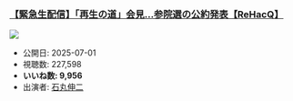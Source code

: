 ### [【緊急生配信】「再生の道」会見…参院選の公約発表【ReHacQ】](https://www.youtube.com/watch?v=wLflSz9GRuM)
[![](https://img.youtube.com/vi/wLflSz9GRuM/sddefault.jpg)](https://www.youtube.com/watch?v=wLflSz9GRuM)
-   公開日: 2025-07-01
-   視聴数: 227,598
-   **いいね数: 9,956**
-   出演者: [石丸伸二](/rehacq_fan/people/石丸伸二 "wikilink")
